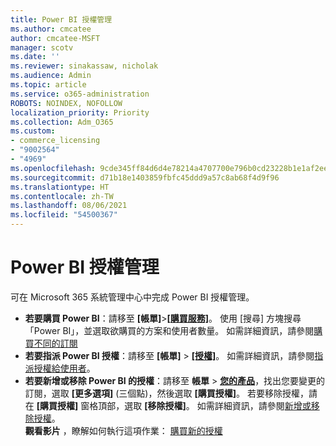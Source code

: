 ```yaml
---
title: Power BI 授權管理
ms.author: cmcatee
author: cmcatee-MSFT
manager: scotv
ms.date: ''
ms.reviewer: sinakassaw, nicholak
ms.audience: Admin
ms.topic: article
ms.service: o365-administration
ROBOTS: NOINDEX, NOFOLLOW
localization_priority: Priority
ms.collection: Adm_O365
ms.custom:
- commerce_licensing
- "9002564"
- "4969"
ms.openlocfilehash: 9cde345ff84d6d4e78214a4707700e796b0cd23228b1e1af2ee315ffd88b4fc6
ms.sourcegitcommit: d71b18e1403859fbfc45ddd9a57c8ab68f4d9f96
ms.translationtype: HT
ms.contentlocale: zh-TW
ms.lasthandoff: 08/06/2021
ms.locfileid: "54500367"
---
```

# <a name="power-bi-license-management"></a>Power BI 授權管理

可在 Microsoft 365 系統管理中心中完成 Power BI 授權管理。

- **若要購買 Power BI**：請移至 **[帳單]**\>**[[購買服務]](https://go.microsoft.com/fwlink/p/?linkid=868433)**。 使用 [搜尋] 方塊搜尋「Power BI」，並選取欲購買的方案和使用者數量。 如需詳細資訊，請參閱[購買不同的訂閱](/microsoft-365/commerce/try-or-buy-microsoft-365#buy-a-different-subscription)
- **若要指派 Power BI 授權**：請移至 **[帳單]** > **[[授權]](https://go.microsoft.com/fwlink/p/?linkid=842264)**。 如需詳細資訊，請參閱[指派授權給使用者](/microsoft-365/admin/manage/assign-licenses-to-users)。
- **若要新增或移除 Power BI 的授權**：請移至 **帳單** > **[您的產品](https://go.microsoft.com/fwlink/p/?linkid=842054)**，找出您要變更的訂閱，選取 **[更多選項]** (三個點)，然後選取 **[購買授權]**。 若要移除授權，請在 **[購買授權]** 窗格頂部，選取 **[移除授權]**。 如需詳細資訊，請參閱[新增或移除授權](/microsoft-365/commerce/licenses/buy-licenses)。\
**觀看影片** ，瞭解如何執行這項作業： [購買新的授權](https://go.microsoft.com/fwlink/p/?linkid=2154857)